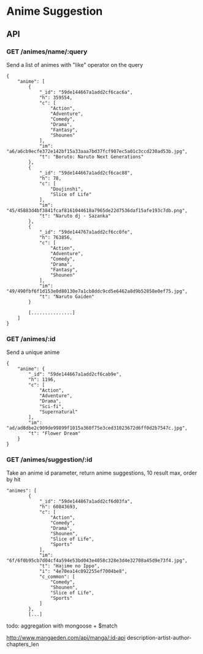 # Anime Suggestion

## API

### GET /animes/name/:query
Send a list of animes with "like" operator on the query 

```
{
    "anime": [
        {
            "_id": "59de144667a1add2cf6cac6a",
            "h": 359554,
            "c": [
                "Action",
                "Adventure",
                "Comedy",
                "Drama",
                "Fantasy",
                "Shounen"
            ],
            "im": "a6/a6cb9ecfe372e142bf15a33aaa7bd37fcf907ec5a01c3ccd230ad53b.jpg",
            "t": "Boruto: Naruto Next Generations"
        },
        {
            "_id": "59de144667a1add2cf6cac88",
            "h": 78,
            "c": [
                "Doujinshi",
                "Slice of Life"
            ],
            "im": "45/45883d4bf3841fcaf8161044618a7965de22d7536daf15afe193c7db.png",
            "t": "Naruto dj - Sazanka"
        },
        {
            "_id": "59de144767a1add2cf6cc0fe",
            "h": 763856,
            "c": [
                "Action",
                "Adventure",
                "Comedy",
                "Drama",
                "Fantasy",
                "Shounen"
            ],
            "im": "49/490fbf6f1d153e0d80130e7a1cb8ddc9cd5e6462a8d9b52858e0ef75.jpg",
            "t": "Naruto Gaiden"
        }
        
        [...............]
    ]
}
```

### GET /animes/:id
Send a unique anime

```
{
    "anime": {
        "_id": "59de144667a1add2cf6cab9e",
        "h": 1196,
        "c": [
            "Action",
            "Adventure",
            "Drama",
            "Sci-fi",
            "Supernatural"
        ],
        "im": "ad/ad8dbe2c909de99899f1015a360f75e3ced31023672d6ff0d2b7547c.jpg",
        "t": "Flower Dream"
    }
}
```

### GET /animes/suggestion/:id
Take an anime id parameter, return anime suggestions, 10 result max, order by hit

```
"animes": [
        {
            "_id": "59de144867a1add2cf6d03fa",
            "h": 60843693,
            "c": [
                "Action",
                "Comedy",
                "Drama",
                "Shounen",
                "Slice of Life",
                "Sports"
            ],
            "im": "6f/6f0b95cb7d04cf4a594e53bd043e4058c328e3d4e32708a45d9e73f4.jpg",
            "t": "Hajime no Ippo",
            "i": "4e70ea14c092255ef7004be8",
            "c_common": [
                "Comedy",
                "Shounen",
                "Slice of Life",
                "Sports"
            ]
        },
        [...]
``` 

todo: 
aggregation with mongoose + $match 

http://www.mangaeden.com/api/manga/:id-api description-artist-author-chapters_len



